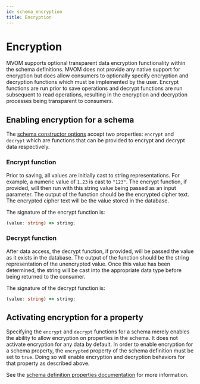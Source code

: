 ```yaml
---
id: schema_encryption
title: Encryption
---
```


# Encryption

MVOM supports optional transparent data encryption functionality within the schema definitions. MVOM does not provide any native support for encryption but does allow consumers to optionally specify encryption and decryption functions which must be implemented by the user. Encrypt functions are run prior to save operations and decrypt functions are run subsequent to read operations, resulting in the encryption and decryption processes being transparent to consumers.

## Enabling encryption for a schema

The [schema constructor options](./schema_options#options-object-properties) accept two properties: `encrypt` and `decrypt` which are functions that can be provided to encrypt and decrypt data respectively.

### Encrypt function

Prior to saving, all values are initially cast to string representations. For example, a numeric value of `1.23` is cast to `"123"`. The encrypt function, if provided, will then run with this string value being passed as an input parameter. The output of the function should be the encrypted cipher text. The encrypted cipher text will be the value stored in the database.

The signature of the encrypt function is:

```ts
(value: string) => string;
```

### Decrypt function

After data access, the decrypt function, if provided, will be passed the value as it exists in the database. The output of the function should be the string representation of the unencrypted value. Once this value has been determined, the string will be cast into the appropriate data type before being returned to the consumer.

The signature of the decrypt function is:

```ts
(value: string) => string;
```

## Activating encryption for a property

Specifying the `encrypt` and `decrypt` functions for a schema merely enables the ability to allow encryption on properties in the schema. It does not activate encryption for any data by default. In order to enable encryption for a schema property, the `encrypted` property of the schema definition must be set to `true`. Doing so will enable encryption and decryption behaviors for that property as described above.

See the [schema definition properties documentation](./schema_basics#properties-common-to-all-schema-definition-types) for more information.
